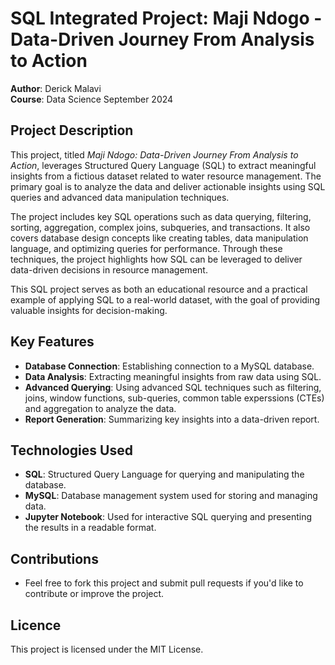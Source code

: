 # SQL Integrated Project: Maji Ndogo - Data-Driven Journey From Analysis to Action

**Author**: Derick Malavi  
**Course**: Data Science September 2024  

## Project Description
This project, titled *Maji Ndogo: Data-Driven Journey From Analysis to Action*, leverages Structured Query Language (SQL) to extract meaningful insights from a fictious dataset related to water resource management. The primary goal is to analyze the data and deliver actionable insights using SQL queries and advanced data manipulation techniques.

The project includes key SQL operations such as data querying, filtering, sorting, aggregation, complex joins, subqueries, and transactions. It also covers database design concepts like creating tables, data manipulation language, and optimizing queries for performance. Through these techniques, the project highlights how SQL can be leveraged to deliver data-driven decisions in resource management.

This SQL project serves as both an educational resource and a practical example of applying SQL to a real-world dataset, with the goal of providing valuable insights for decision-making.

## Key Features
- **Database Connection**: Establishing connection to a MySQL database.
- **Data Analysis**: Extracting meaningful insights from raw data using SQL.
- **Advanced Querying**: Using advanced SQL techniques such as filtering, joins, window functions, sub-queries, common table experssions (CTEs) and aggregation to analyze the data.
- **Report Generation**: Summarizing key insights into a data-driven report.

## Technologies Used
- **SQL**: Structured Query Language for querying and manipulating the database.
- **MySQL**: Database management system used for storing and managing data.
- **Jupyter Notebook**: Used for interactive SQL querying and presenting the results in a readable format.
  
## Contributions
- Feel free to fork this project and submit pull requests if you'd like to contribute or improve the project.
## Licence
This project is licensed under the MIT License.
